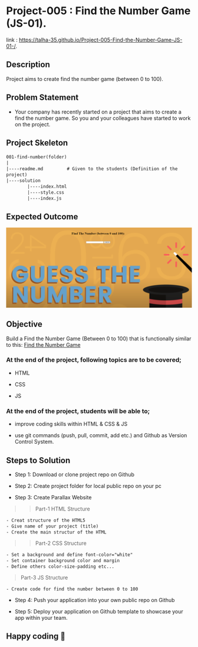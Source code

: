 # Project-005 : Find the Number Game (JS-01).

link : https://talha-35.github.io/Project-005-Find-the-Number-Game-JS-01-/.

## Description
Project aims to create find the number game (between 0 to 100).

## Problem Statement

- Your company has recently started on a project that aims to create a find the number game. So you and your colleagues have started to work on the project.

## Project Skeleton 

```
001-find-number(folder)
|
|----readme.md         # Given to the students (Definition of the project)          
|----solution
        |----index.html  
        |----style.css   
        |----index.js
```

## Expected Outcome

![Project 001 Snapshot](Project_001_.png)

## Objective

Build a Find the Number Game (Between 0 to 100) that is functionally similar to this: [Find the Number Game]( https://aaron-clarusway.github.io/findnumber/)

### At the end of the project, following topics are to be covered;

- HTML 

- CSS

- JS


### At the end of the project, students will be able to;

- improve coding skills within HTML & CSS & JS

- use git commands (push, pull, commit, add etc.) and Github as Version Control System.

## Steps to Solution
  
- Step 1: Download or clone project repo on Github 

- Step 2: Create project folder for local public repo on your pc

- Step 3: Create Parallax Website

>>Part-1 HTML Structure

	- Creat structure of the HTML5
	- Give name of your project (title)
	- Create the main structur of the HTML

>>Part-2 CSS Structure

	- Set a background and define font-color="white"
	- Set container background color and margin
	- Define others color-size-padding etc...

>Part-3 JS Structure

	- Create code for find the number between 0 to 100
	
- Step 4: Push your application into your own public repo on Github

- Step 5: Deploy your application on Github template to showcase your app within your team.


## Happy coding 💪

